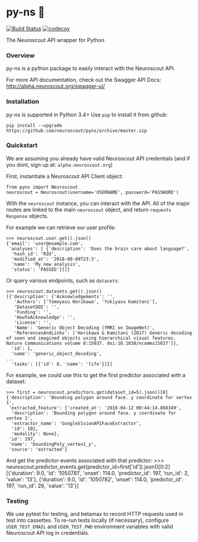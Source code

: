 # py-ns 🌲
[![Build Status](https://travis-ci.org/neuroscout/pyns.svg?branch=master)](https://travis-ci.org/neuroscout/pyns)
[![codecov](https://codecov.io/gh/neuroscout/pyns/branch/master/graph/badge.svg)](https://codecov.io/gh/neuroscout/pyns)

The Neuroscout API wrapper for Python

### Overview
py-ns is a python package to easily interact with the Neuroscout API.

For more API documentation, check out the Swagger API Docs: http://alpha.neuroscout.org/swagger-ui/

### Installation
py-ns is supported in Python 3.4+
Use `pip` to install it from github:

    pip install --upgrade https://github.com/neuroscout/pyns/archive/master.zip

### Quickstart
We are assuming you already have valid Neuroscout API credentials (and if you dont, sign up at: `alpha.neuroscout.org`)

First, instantiate a Neuroscout API Client object:

    from pyns import Neuroscout
    neuroscout = Neuroscout(username='USERNAME', password='PASSWORD')

With the `neuroscout` instance, you can interact with the API. All of the major routes are linked to the main `neuroscout` object,
and return `requests` `Response` objects.

For example we can retrieve our user profile:

    >>> neuroscout.user.get().json()
    {'email': 'user@example.com',
     'analyses': [ {'description': 'Does the brain care about language?',
      'hash_id': 'RZd',
      'modified_at': '2018-08-09T23:3',
      'name': 'My new analysis',
      'status': 'PASSED'}]]}

Or query various endpoints, such as `datasets`:

    >>> neuroscout.datasets.get().json()
    [{'description': {'Acknowledgements': '',
       'Authors': ['Tomoyasu Horikawa', 'Yukiyasu Kamitani'],
       'DatasetDOI': '',
       'Funding': '',
       'HowToAcknowledge': '',
       'License': '',
       'Name': 'Generic Object Decoding (fMRI on ImageNet)',
       'ReferencesAndLinks': ['Horikawa & Kamitani (2017) Generic decoding of seen and imagined objects using hierarchical visual features. Nature Communications volume 8:15037. doi:10.1038/ncomms15037']},
      'id': 1,
      'name': 'generic_object_decoding',
    ...
      'tasks': [{'id': 8, 'name': 'life'}]}]

For example, we could use this to get the first predictor associated with a dataset:

    >>> first = neuroscout.predictors.get(dataset_id=5).json()[0]
    {'description': 'Bounding polygon around face. y coordinate for vertex 1',
     'extracted_feature': {'created_at': '2018-04-12 00:44:14.868349',
      'description': 'Bounding polygon around face. y coordinate for vertex 1',
      'extractor_name': 'GoogleVisionAPIFaceExtractor',
      'id': 102,
      'modality': None},
     'id': 197,
     'name': 'boundingPoly_vertex1_y',
     'source': 'extracted'}


And get the predictor-events associated with that predictor:
    >>> neuroscout.predictor_events.get(predictor_id=first['id']).json()[0:2]
    [{'duration': 9.0,
      'id': '1050781',
      'onset': 114.0,
      'predictor_id': 197,
      'run_id': 2,
      'value': '13'},
     {'duration': 9.0,
      'id': '1050782',
      'onset': 114.0,
      'predictor_id': 197,
      'run_id': 26,
      'value': '13'}]




### Testing
We use pytest for testing, and betamax to record HTTP requests used in test into cassettes.
To re-run tests locally (if necessary), configure `USER_TEST_EMAIL` and `USER_TEST_PWD` environment variables with valid Neuroscout API log in credentials.
